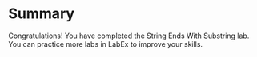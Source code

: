 # Summary

Congratulations! You have completed the String Ends With Substring lab. You can practice more labs in LabEx to improve your skills.
